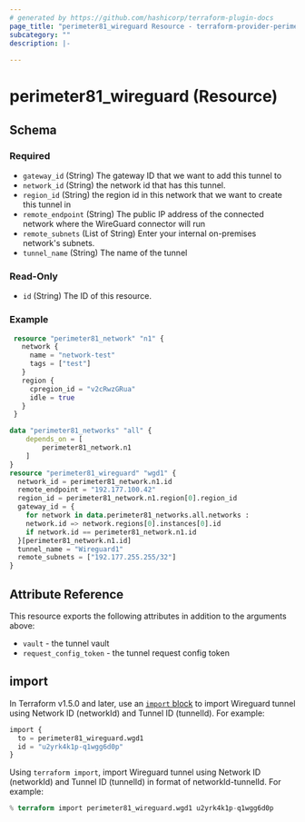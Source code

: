 ```yaml
---
# generated by https://github.com/hashicorp/terraform-plugin-docs
page_title: "perimeter81_wireguard Resource - terraform-provider-perimeter81"
subcategory: ""
description: |-
  
---
```


# perimeter81_wireguard (Resource)

<!-- schema generated by tfplugindocs -->
## Schema

### Required

- `gateway_id` (String) The gateway ID that we want to add this tunnel to
- `network_id` (String) the network id that has this tunnel.
- `region_id` (String) the region id in this network that we want to create this tunnel in
- `remote_endpoint` (String) The public IP address of the connected network where the WireGuard connector will run
- `remote_subnets` (List of String) Enter your internal on-premises network's subnets.
- `tunnel_name` (String) The name of the tunnel

### Read-Only

- `id` (String) The ID of this resource.

### Example

```terraform
 resource "perimeter81_network" "n1" {
   network {
     name = "network-test"
     tags = ["test"]
   }
   region {
     cpregion_id = "v2cRwzGRua"
     idle = true
   }
 }

data "perimeter81_networks" "all" {
    depends_on = [
        perimeter81_network.n1
    ]
}
resource "perimeter81_wireguard" "wgd1" { 
  network_id = perimeter81_network.n1.id
  remote_endpoint = "192.177.100.42"
  region_id = perimeter81_network.n1.region[0].region_id
  gateway_id = {
    for network in data.perimeter81_networks.all.networks :
    network.id => network.regions[0].instances[0].id
    if network.id == perimeter81_network.n1.id
  }[perimeter81_network.n1.id]
  tunnel_name = "Wireguard1"
  remote_subnets = ["192.177.255.255/32"]
}
```

## Attribute Reference

This resource exports the following attributes in addition to the arguments above:

- `vault` - the tunnel vault
- `request_config_token` - the tunnel request config token

## import

In Terraform v1.5.0 and later, use an [`import` block](https://developer.hashicorp.com/terraform/language/import) to import Wireguard tunnel using Network ID (networkId) and Tunnel ID (tunnelId). For example:

```terraform
import {
  to = perimeter81_wireguard.wgd1
  id = "u2yrk4k1p-q1wgg6d0p"
}
```

Using `terraform import`, import Wireguard tunnel using Network ID (networkId) and Tunnel ID (tunnelId) in format of networkId-tunnelId. For example:

```terraform
% terraform import perimeter81_wireguard.wgd1 u2yrk4k1p-q1wgg6d0p
```
